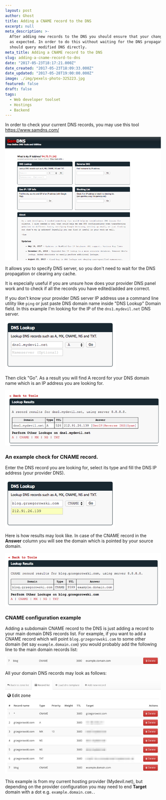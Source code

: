 ```yaml
---
layout: post
author: Ghost
title: Adding a CNAME record to the DNS
excerpt: null
meta_description: >-
  After adding new records to the DNS you should ensure that your changes works
  as expected. In order to do this without waiting for the DNS propagation you
  should query modified DNS directly.
meta_title: Adding a CNAME record to the DNS
slug: adding-a-cname-record-to-dns
date: "2017-05-23T18:17:21.000Z"
date_created: "2017-05-23T18:09:33.000Z"
date_updated: "2017-05-28T19:00:00.000Z"
image: ./img/pexels-photo-325223.jpg
featured: false
draft: false
tags:
  - Web developer toolset
  - Hostings
  - Backend
---
```


In order to check your current DNS records, you may use this tool https://www.samdns.com/

![DNS records checking tool](./img/dns_records_checking_tool.png)

It allows you to specify DNS server, so you don't need to wait for the DNS propagation or clearing any cache.

It is especially useful if you are unsure how does your provider DNS panel work and to check if all the records you have edited/added are correct.

If you don't know your provider DNS server IP address use a command line utility like `ping` or just paste DNS domain name inside "DNS Lookup" Domain field. In this example I'm looking for the IP of the `dns1.mydevil.net` DNS server.

![Looking for DNS IP address](./img/dns_find_ip.png)

Then click "Go". As a result you will find A record for your DNS domain name which is an IP address you are looking for.

![DNS server IP address](./img/dns_lookup_result.png)

### An example check for CNAME record.

Enter the DNS record you are looking for, select its type and fill the DNS IP address (your provider DNS).

![DNS CNAME check](./img/dns_cname_checking.png)

Here is how results may look like. In case of the CNAME record in the **Answer** column you will see the domain which is pointed by your source domain.

![DNS CNAME check result](./img/dns_cname_check_results.png)

### CNAME configuration example

Adding a subdomain CNAME record to the DNS is just adding a record to your main domain DNS records list. For example, if you want to add a CNAME record which will point `blog.grzegorowski.com` to some other domain (let say `example.domain.com`) you would probably add the following line to the main domain records list:

![CNAME record](./img/cname_record.png)

All your domain DNS records may look as follows:

![CNAME record - domain DNS records list](./img/cname_record_domain_records_list.png)

This example is from my current hosting provider (Mydevil.net), but depending on the provider configuration you may need to end **Target** domain with a dot e.g. `example.domain.com.`.
